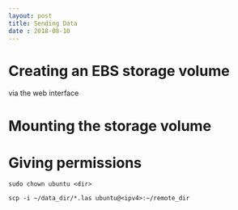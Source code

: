 ```yaml
---
layout: post
title: Sending Data
date : 2018-08-10
---
```


# Creating an EBS storage volume

via the web interface

# Mounting the storage volume

# Giving permissions

```
sudo chown ubuntu <dir>
```


```{bash}
scp -i ~/data_dir/*.las ubuntu@<ipv4>:~/remote_dir
```
